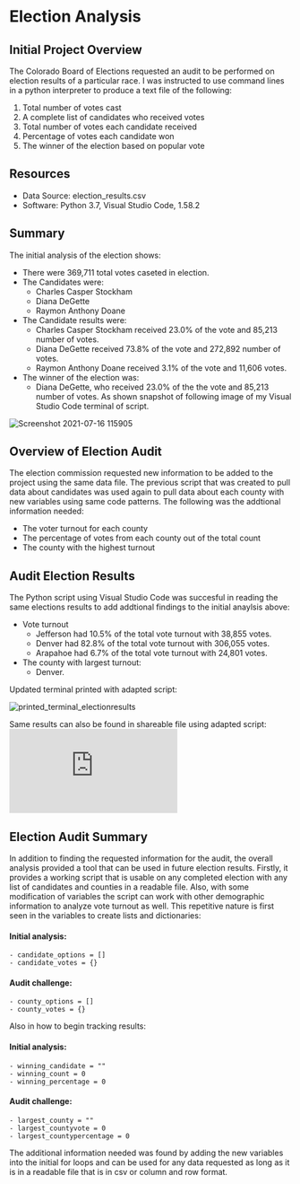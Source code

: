 # Election Analysis

## Initial Project Overview

The Colorado Board of Elections requested an audit to be performed on election results of a particular race. I was instructed to use command lines in a python interpreter to produce a text file of the following: 
1. Total number of votes cast
2. A complete list of candidates who received votes
3. Total number of votes each candidate received
4. Percentage of votes each candidate won
5. The winner of the election based on popular vote

## Resources
- Data Source: election_results.csv
- Software: Python 3.7, Visual Studio Code, 1.58.2

## Summary 
The initial analysis of the election shows:
- There were 369,711 total votes caseted in election.
- The Candidates were:
    - Charles Casper Stockham
    - Diana DeGette
    - Raymon Anthony Doane
- The Candidate results were:
    - Charles Casper Stockham received 23.0% of the vote and 85,213 number of votes.
    - Diana DeGette received 73.8% of the vote and 272,892 number of votes.
    - Raymon Anthony Doane received 3.1% of the vote and 11,606 votes.
- The winner of the election was:
    - Diana DeGette, who received 23.0% of the the vote and 85,213 number of votes.
 As shown snapshot of following image of my Visual Studio Code terminal of script.

![Screenshot 2021-07-16 115905](https://user-images.githubusercontent.com/86267773/125996215-e7110307-d139-456d-8205-daeb5797d55a.png)

## Overview of Election Audit
The election commission requested new information to be added to the project using the same data file. The previous script that was created to pull data about candidates was used again to pull data about each county with new variables using same code patterns. The following was the addtional information needed:
- The voter turnout for each county
- The percentage of votes from each county out of the total count
- The county with the highest turnout

## Audit Election Results
The Python script using Visual Studio Code was succesful in reading the same elections results to add addtional findings to the initial anaylsis above:
- Vote turnout
    - Jefferson had 10.5% of the total vote turnout with 38,855 votes.
    - Denver had 82.8% of the total vote turnout with 306,055 votes.
    - Arapahoe had 6.7% of the total vote turnout with 24,801 votes. 
- The county with largest turnout:
    - Denver.
    
Updated terminal printed with adapted script:

![printed_terminal_electionresults](https://user-images.githubusercontent.com/86267773/126052354-846273e7-5709-4fd4-9469-76ec95175c1b.png)

Same results can also be found in shareable file using adapted script:
![election_results.txt](https://github.com/LauraHaq/Election_Analysis/files/6835487/election_results.txt)

## Election Audit Summary
In addition to finding the requested information for the audit, the overall analysis provided a tool that can be used in future election results. Firstly, it provides a working script that is usable on any completed election with any list of candidates and counties in a readable file. Also, with some modification of variables the script can work with other demographic information to analyze vote turnout as well. This repetitive nature is first seen in the variables to create lists and dictionaries:
#### Initial analysis:
    - candidate_options = []
    - candidate_votes = {}
#### Audit challenge:
    - county_options = []
    - county_votes = {}
Also in how to begin tracking results:
#### Initial analysis:
    - winning_candidate = ""
    - winning_count = 0
    - winning_percentage = 0
#### Audit challenge:
    - largest_county = ""
    - largest_countyvote = 0
    - largest_countypercentage = 0

The additional information needed was found by adding the new variables into the initial for loops and can be used for any data requested as long as it is in a readable file that is in csv or column and row format.
